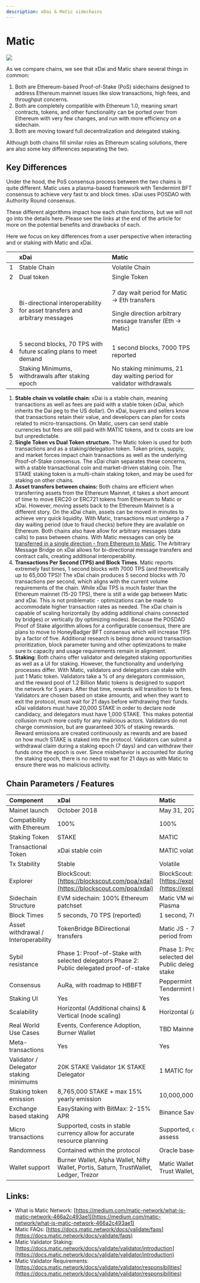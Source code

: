 ```yaml
---
description: xDai & Matic sidechains
---
```


# Matic

![](../../.gitbook/assets/xdai-vs-matic.png)

As we compare chains, we see that xDai and Matic share several things in common: 

1. Both are Ethereum-based Proof-of-Stake \(PoS\) sidechains designed to address Ethereum mainnet issues like slow transactions, high fees, and throughput concerns. 
2. Both are completely compatible with Ethereum 1.0, meaning smart contracts, tokens, and other functionality can be ported over from Ethereum with very few changes, and run with more efficiency on a sidechain. 
3. Both are moving toward full decentralization and delegated staking.  

Although both chains fill similar roles as Ethereum scaling solutions, there are also some key differences separating the two. 

## Key Differences

Under the hood, the PoS consensus process between the two chains is quite different. Matic uses a plasma-based framework with Tendermint BFT consensus to achieve very fast tx and block times. xDai uses POSDAO with Authority Round consensus.  

These different algorithms impact how each chain functions, but we will not go into the details here. Please see the links at the end of the article for more on the potential benefits and drawbacks of each.

Here we focus on key differences from a user perspective when interacting and or staking with Matic and xDai. 

<table>
  <thead>
    <tr>
      <th style="text-align:left"></th>
      <th style="text-align:left">xDai</th>
      <th style="text-align:left">Matic</th>
    </tr>
  </thead>
  <tbody>
    <tr>
      <td style="text-align:left">1</td>
      <td style="text-align:left">Stable Chain</td>
      <td style="text-align:left">Volatile Chain</td>
    </tr>
    <tr>
      <td style="text-align:left">2</td>
      <td style="text-align:left">Dual token</td>
      <td style="text-align:left">Single Token</td>
    </tr>
    <tr>
      <td style="text-align:left">3</td>
      <td style="text-align:left">Bi-directional interoperability for asset transfers and arbitrary messages</td>
      <td
      style="text-align:left">
        <p>7 day wait period for Matic -&gt; Eth transfers</p>
        <p>Single direction arbitrary message transfer (Eth -&gt; Matic)</p>
        </td>
    </tr>
    <tr>
      <td style="text-align:left">4</td>
      <td style="text-align:left">5 second blocks, 70 TPS with future scaling plans to meet demand</td>
      <td
      style="text-align:left">1 second blocks, 7000 TPS reported</td>
    </tr>
    <tr>
      <td style="text-align:left">5</td>
      <td style="text-align:left">Staking Minimums, withdrawals after staking epoch</td>
      <td style="text-align:left">No staking minimums, 21 day waiting period for validator withdrawals</td>
    </tr>
  </tbody>
</table>

1. **Stable chain vs volatile chain**: xDai is a stable chain, meaning transactions as well as fees are paid with a stable token \(xDai, which inherits the Dai peg to the US dollar\). On xDai, buyers and sellers know that transactions retain their value, and developers can plan for costs related to micro-transactions. On Matic, users can send stable currencies but fees are still paid with MATIC tokens, and tx costs are low but unpredictable. 
2. **Single Token vs Dual Token structure.** The Matic token is used for both transactions and as a staking/delegation token. Token prices, supply, and market forces impact chain transactions as well as the underlying Proof-of-Stake consensus. The xDai chain separates these concerns, with a stable transactional coin and market-driven staking coin. The STAKE staking token is a multi-chain staking token, and may be used for staking on other chains. 
3. **Asset transfers between chains:** Both chains are efficient when transferring assets from the Ethereum Mainnet, it takes a short amount of time to move ERC20 or ERC721 tokens from Ethereum to Matic or xDai.   However, moving assets back to the Ethereum Mainnet is a different story. On the xDai chain, assets can be moved in minutes to achieve very quick liquidity. With Matic, transactions must undergo a 7 day waiting period \(due to fraud checks\) before they are available on Ethereum.    Both chains also have allow for arbitrary messages \(data calls\) to pass between chains. With Matic messages can only be [transferred in a single direction  - from Ethereum to Matic](https://docs.matic.network/docs/develop/advanced/transfer-data). The Arbitrary Message Bridge on xDai allows for bi-directional message transfers and contract calls, creating additional interoperability.   
4. **Transactions Per Second \(TPS\) and Block Times**. Matic reports extremely fast times, 1 second blocks with 7000 TPS \(and theoretically up to 65,000 TPS\)! The xDai chain produces 5 second blocks with 70 transactions per second, which aligns with the current volume requirements of the chain.   While xDai TPS is much faster than the Ethereum mainnet \(15-20 TPS\), there is still a wide gap between Matic and xDai. This is not problematic - optimizations can be made to accommodate higher transaction rates as needed. The xDai chain is capable of scaling horizontally \(by adding additional chains connected by bridges\) or vertically \(by optimizing nodes\).   Because the POSDAO Proof of Stake algorithm allows for a configurable consensus, there are plans to move to HoneyBadger BFT consensus which will increase TPS by a factor of five. Additional research is being done around transaction prioritization, block parameter tuning and other optimizations to make sure tx capacity and usage requirements remain in alignment.  
5. **Staking**: Both chains offer validator and delegated staking opportunities as well as a UI for staking. However, the functionality and underlying processes differ. With Matic, validators and delegators can stake with just 1 Matic token. Validators take a % of any delegators commission, and the reward pool of 1.2 Billion Matic tokens is designed to support the network for 5 years. After that time, rewards will transition to tx fees. Validators are chosen based on stake amounts, and when they want to exit the protocol, must wait for 21 days before withdrawing their funds.  xDai validators must have 20,000 STAKE in order to declare node candidacy, and delegators must have 1,000 STAKE. This makes potential collusion much more costly for any malicious actors. Validators do not charge commission, but are guaranteed 30% of staking rewards. Reward emissions are created continuously as rewards and are based on how much STAKE is staked into the protocol. Validators can submit a withdrawal claim during a staking epoch \(7 days\) and can withdraw their funds once the epoch is over.  Since misbehavior is accounted for during the staking epoch, there is no need to wait for 21 days as with Matic to ensure there was no malicious activity.

## Chain Parameters / Features 

| Component | xDai | Matic |
| :--- | :--- | :--- |
| Mainet launch | October 2018 | May 31, 2020 |
| Compatibility with Ethereum | 100% | 100% |
| Staking Token | STAKE | MATIC |
| Transactional Token | xDai stable coin | MATIC volatile coin |
| Tx Stability | Stable | Volatile |
| Explorer | BlockScout: [https://blockscout.com/poa/xdai](https://blockscout.com/poa/xdai) | BlockScout: [https://explorer.matic.network/](https://explorer.matic.network/) |
| Sidechain Structure | EVM sidechain: 100% Ethereum patchset | Matic VM with More Viable Plasma |
| Block Times | 5 seconds, 70 TPS \(reported\) | 1 second, 7000 TPS \(reported\) |
| Asset withdrawal / Interoperability | TokenBridge BiDirectional transfers | Matic JS - 7 day withdrawal period from Matic -&gt; Ethereum |
| Sybil resistance | Phase 1: Proof-of-Stake with selected delegators Phase 2: Public delegated proof-of-stake | Phase 1: Proof-of-Stake with selected delegators Phase 2: Public delegated proof-of-stake |
| Consensus | AuRa, with roadmap to HBBFT | Peppermint \(a forked version of Tendermint BFT\) |
| Staking UI | Yes | Yes |
| Scalability | Horizontal \(Additional chains\) & Vertical \(node scaling\) | Horizontal \(additional chains\) |
| Real World Use Cases | Events, Conference Adoption, Burner Wallet | TBD Mainnet just launched |
| Meta-transactions  | Yes | Yes |
| Validator / Delegator staking minimums | 20K STAKE Validator 1K STAKE Delegator | 1 MATIC for either |
| Staking token emission | 8,765,000 STAKE + max 15% yearly emission | 10,000,000,000 MATIC capped |
| Exchange based staking | EasyStaking with BitMax: 2-15% APR | Binance Savings: 10% APR |
| Micro transactions | Supported, costs in stable currency allow for accurate resource planning | Supported, costs difficult to assess |
| Randomness | Contained within the protocol | Oracle based |
| Wallet support | Burner Wallet, Alpha Wallet, Nifty Wallet, Portis, Saturn, TrustWallet, Ledger, Trezor | Matic Wallet, Atomic Wallet, Trust Wallet, Ledger, Trezor |

## Links:

* What is Matic Network: [https://medium.com/matic-network/what-is-matic-network-466a2c493ae1](https://medium.com/matic-network/what-is-matic-network-466a2c493ae1)
* Matic FAQs: [https://docs.matic.network/docs/validate/faqs](https://docs.matic.network/docs/validate/faqs)
* Matic Validator Staking: [https://docs.matic.network/docs/validate/validator/introduction](https://docs.matic.network/docs/validate/validator/introduction)
* Matic Validator Requirements: [https://docs.matic.network/docs/validate/validator/responsibilities](https://docs.matic.network/docs/validate/validator/responsibilities)

